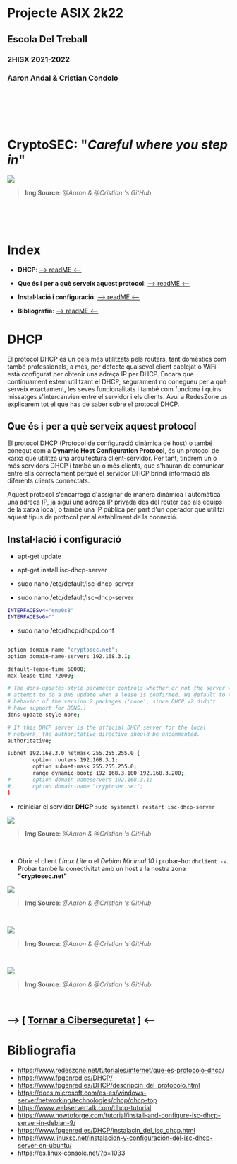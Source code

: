 # __Projecte ASIX 2k22__
## __Escola Del Treball__
### __2HISX 2021-2022__
### __Aaron Andal & Cristian Condolo__


<br>
<br>
<br>
<br>

# __CryptoSEC__: "_Careful where you step in_"


![](https://github.com/KeshiKiD03/asixproject2k22/blob/main/Photos/CryptoSECLogo.png?raw=true)
> __Img Source__: *@Aaron & @Cristian 's GitHub*



<br>
<br>
<br>




# __Index__

+ **DHCP**: [--> readME <--](#dhcp)

+ **Que és i per a què serveix aquest protocol**: [--> readME <--](#que-és-i-per-a-què-serveix-aquest-protocol)

+ **Instal·lació i configuració**: [--> readME <--](#installació-i-configuració)

+ **Bibliografia**: [--> readME <--](#bibliografia)

# __DHCP__

El protocol DHCP és un dels més utilitzats pels routers, tant domèstics com també professionals, a més, per defecte qualsevol client cablejat o WiFi està configurat per obtenir una adreça IP per DHCP.
Encara que contínuament estem utilitzant el DHCP, segurament no conegueu per a què serveix exactament, les seves funcionalitats i també com funciona i quins missatges s'intercanvien entre el servidor i els clients. Avui a RedesZone us explicarem tot el que has de saber sobre el protocol DHCP.

## __Que és i per a què serveix aquest protocol__

El protocol DHCP (Protocol de configuració dinàmica de host) o també conegut com a __Dynamic Host Configuration Protocol__, és un protocol de xarxa que utilitza una arquitectura client-servidor. Per tant, tindrem un o més servidors DHCP i també un o més clients, que s'hauran de comunicar entre ells correctament perquè el servidor DHCP brindi informació als diferents clients connectats. 

Aquest protocol s'encarrega d'assignar de manera dinàmica i automàtica una adreça IP, ja sigui una adreça IP privada des del router cap als equips de la xarxa local, o també una IP pública per part d'un operador que utilitzi aquest tipus de protocol per al establiment de la connexió.

## __Instal·lació i configuració__

* apt-get update

* apt-get install isc-dhcp-server

* sudo nano /etc/default/isc-dhcp-server

* sudo nano /etc/default/isc-dhcp-server

```bash
INTERFACESv4="enp0s8"
INTERFACESv6=""
```

* sudo nano /etc/dhcp/dhcpd.conf

````bash

option domain-name "cryptosec.net";
option domain-name-servers 192.168.3.1;

default-lease-time 60000;
max-lease-time 72000;

# The ddns-updates-style parameter controls whether or not the server will
# attempt to do a DNS update when a lease is confirmed. We default to the
# behavior of the version 2 packages ('none', since DHCP v2 didn't
# have support for DDNS.)
ddns-update-style none;

# If this DHCP server is the official DHCP server for the local
# network, the authoritative directive should be uncommented.
authoritative;

subnet 192.168.3.0 netmask 255.255.255.0 {
        option routers 192.168.3.1;
        option subnet-mask 255.255.255.0;
        range dynamic-bootp 192.168.3.100 192.168.3.200;
#       option domain-nameservers 192.168.3.1;
#       option domain-name "cryptosec.net";
}
````

* reiniciar el servidor __DHCP__ ``sudo systemctl restart isc-dhcp-server``

![](https://github.com/KeshiKiD03/asixproject2k22/blob/main/Photos/WhatsApp%20Image%202022-05-12%20at%208.46.12%20PM.jpeg?raw=true)
> __Img Source__: *@Aaron & @Cristian 's GitHub*
<br>

* Obrir el client _Linux Lite_ o el _Debian Minimal 10_ i probar-ho: ``dhclient -v``. Probar també la conectivitat amb un host a la nostra zona __"cryptosec.net"__

![](https://github.com/KeshiKiD03/asixproject2k22/blob/main/Photos/WhatsApp%20Image%202022-05-12%20at%208.35.19%20PM.jpeg?raw=true)
> __Img Source__: *@Aaron & @Cristian 's GitHub*
<br>

![](https://github.com/KeshiKiD03/asixproject2k22/blob/main/Photos/WhatsApp%20Image%202022-05-12%20at%209.01.16%20PM.jpeg?raw=true)
> __Img Source__: *@Aaron & @Cristian 's GitHub*
<br>

![](https://github.com/KeshiKiD03/asixproject2k22/blob/main/Photos/WhatsApp%20Image%202022-05-12%20at%208.45.44%20PM.jpeg?raw=true)
> __Img Source__: *@Aaron & @Cristian 's GitHub*
<br>

## --> [ [Tornar a Ciberseguretat](https://github.com/KeshiKiD03/asixproject2k22/blob/main/README.md) ] <--

# __Bibliografia__

- https://www.redeszone.net/tutoriales/internet/que-es-protocolo-dhcp/
- https://www.fpgenred.es/DHCP/
- https://www.fpgenred.es/DHCP/descripcin_del_protocolo.html
- https://docs.microsoft.com/es-es/windows-server/networking/technologies/dhcp/dhcp-top
- https://www.webservertalk.com/dhcp-tutorial
- https://www.howtoforge.com/tutorial/install-and-configure-isc-dhcp-server-in-debian-9/
- https://www.fpgenred.es/DHCP/instalacin_del_isc_dhcp.html
- https://www.linuxsc.net/instalacion-y-configuracion-del-isc-dhcp-server-en-ubuntu/
- https://es.linux-console.net/?p=1033